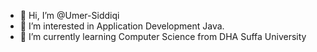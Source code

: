 - 👋 Hi, I’m @Umer-Siddiqi
- 👀 I’m interested in Application Development Java.
- 🌱 I’m currently learning Computer Science from DHA Suffa University

<!---
Umer-Siddiqi/Umer-Siddiqi is a ✨ special ✨ repository because its `README.md` (this file) appears on your GitHub profile.
You can click the Preview link to take a look at your changes.
--->
